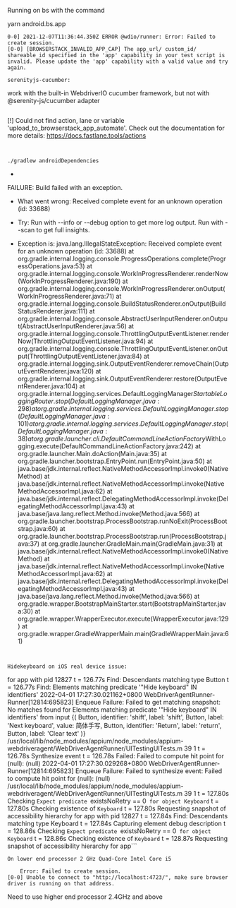 Running on bs with the command

yarn android.bs.app

```
0-0] 2021-12-07T11:36:44.350Z ERROR @wdio/runner: Error: Failed to create session.
[0-0] [BROWSERSTACK_INVALID_APP_CAP] The app_url/ custom_id/ shareable_id specified in the 'app' capability in your test script is invalid. Please update the 'app' capability with a valid value and try again.

serenityjs-cucumber:

```

work with the built-in WebdriverIO cucumber framework, but not with @serenity-js/cucumber adapter

```

```
[!] Could not find action, lane or variable 'upload_to_browserstack_app_automate'. Check out the documentation for more details: https://docs.fastlane.tools/actions
```


./gradlew androidDependencies

```
+
FAILURE: Build failed with an exception.

* What went wrong:
Received complete event for an unknown operation (id: 33688)

* Try:
Run with --info or --debug option to get more log output. Run with --scan to get full insights.

* Exception is:
java.lang.IllegalStateException: Received complete event for an unknown operation (id: 33688)
        at org.gradle.internal.logging.console.ProgressOperations.complete(ProgressOperations.java:53)
        at org.gradle.internal.logging.console.WorkInProgressRenderer.renderNow(WorkInProgressRenderer.java:190)
        at org.gradle.internal.logging.console.WorkInProgressRenderer.onOutput(WorkInProgressRenderer.java:71)
        at org.gradle.internal.logging.console.BuildStatusRenderer.onOutput(BuildStatusRenderer.java:111)
        at org.gradle.internal.logging.console.AbstractUserInputRenderer.onOutput(AbstractUserInputRenderer.java:56)
        at org.gradle.internal.logging.console.ThrottlingOutputEventListener.renderNow(ThrottlingOutputEventListener.java:94)
        at org.gradle.internal.logging.console.ThrottlingOutputEventListener.onOutput(ThrottlingOutputEventListener.java:84)
        at org.gradle.internal.logging.sink.OutputEventRenderer.removeChain(OutputEventRenderer.java:120)
        at org.gradle.internal.logging.sink.OutputEventRenderer.restore(OutputEventRenderer.java:104)
        at org.gradle.internal.logging.services.DefaultLoggingManager$StartableLoggingRouter.stop(DefaultLoggingManager.java:298)
        at org.gradle.internal.logging.services.DefaultLoggingManager.stop(DefaultLoggingManager.java:101)
        at org.gradle.internal.logging.services.DefaultLoggingManager.stop(DefaultLoggingManager.java:38)
        at org.gradle.launcher.cli.DefaultCommandLineActionFactory$WithLogging.execute(DefaultCommandLineActionFactory.java:242)
        at org.gradle.launcher.Main.doAction(Main.java:35)
        at org.gradle.launcher.bootstrap.EntryPoint.run(EntryPoint.java:50)
        at java.base/jdk.internal.reflect.NativeMethodAccessorImpl.invoke0(Native Method)
        at java.base/jdk.internal.reflect.NativeMethodAccessorImpl.invoke(NativeMethodAccessorImpl.java:62)
        at java.base/jdk.internal.reflect.DelegatingMethodAccessorImpl.invoke(DelegatingMethodAccessorImpl.java:43)
        at java.base/java.lang.reflect.Method.invoke(Method.java:566)
        at org.gradle.launcher.bootstrap.ProcessBootstrap.runNoExit(ProcessBootstrap.java:60)
        at org.gradle.launcher.bootstrap.ProcessBootstrap.run(ProcessBootstrap.java:37)
        at org.gradle.launcher.GradleMain.main(GradleMain.java:31)
        at java.base/jdk.internal.reflect.NativeMethodAccessorImpl.invoke0(Native Method)
        at java.base/jdk.internal.reflect.NativeMethodAccessorImpl.invoke(NativeMethodAccessorImpl.java:62)
        at java.base/jdk.internal.reflect.DelegatingMethodAccessorImpl.invoke(DelegatingMethodAccessorImpl.java:43)
        at java.base/java.lang.reflect.Method.invoke(Method.java:566)
        at org.gradle.wrapper.BootstrapMainStarter.start(BootstrapMainStarter.java:30)
        at org.gradle.wrapper.WrapperExecutor.execute(WrapperExecutor.java:129)
        at org.gradle.wrapper.GradleWrapperMain.main(GradleWrapperMain.java:61)
```


Hidekeyboard on iOS real device issue:
```
for app with pid 12827
    t =   126.77s                 Find: Descendants matching type Button
    t =   126.77s                 Find: Elements matching predicate '"Hide keyboard" IN identifiers'
2022-04-01 17:27:30.021162+0800 WebDriverAgentRunner-Runner[12814:695823] Enqueue Failure: Failed to get matching snapshot: No matches found for Elements matching predicate '"Hide keyboard" IN identifiers' from input {(
    Button, identifier: 'shift', label: 'shift',
    Button, label: 'Next keyboard', value: 简体手写,
    Button, identifier: 'Return', label: 'return',
    Button, label: 'Clear text'
)} /usr/local/lib/node_modules/appium/node_modules/appium-webdriveragent/WebDriverAgentRunner/UITestingUITests.m 39 1
    t =   126.78s         Synthesize event
    t =   126.78s             Failed: Failed to compute hit point for (null): (null)
2022-04-01 17:27:30.029268+0800 WebDriverAgentRunner-Runner[12814:695823] Enqueue Failure: Failed to synthesize event: Failed to compute hit point for (null): (null) /usr/local/lib/node_modules/appium/node_modules/appium-webdriveragent/WebDriverAgentRunner/UITestingUITests.m 39 1
    t =   127.80s Checking `Expect predicate `existsNoRetry == 0` for object Keyboard`
    t =   127.80s     Checking existence of `Keyboard`
    t =   127.80s         Requesting snapshot of accessibility hierarchy for app with pid 12827
    t =   127.84s         Find: Descendants matching type Keyboard
    t =   127.84s     Capturing element debug description
    t =   128.86s Checking `Expect predicate `existsNoRetry == 0` for object Keyboard`
    t =   128.86s     Checking existence of `Keyboard`
    t =   128.87s         Requesting snapshot of accessibility hierarchy for app```

    On lower end processor 2 GHz Quad-Core Intel Core i5
```
    Error: Failed to create session.
[0-0] Unable to connect to "http://localhost:4723/", make sure browser driver is running on that address.
```

Need to use higher end processor 2.4GHz and above